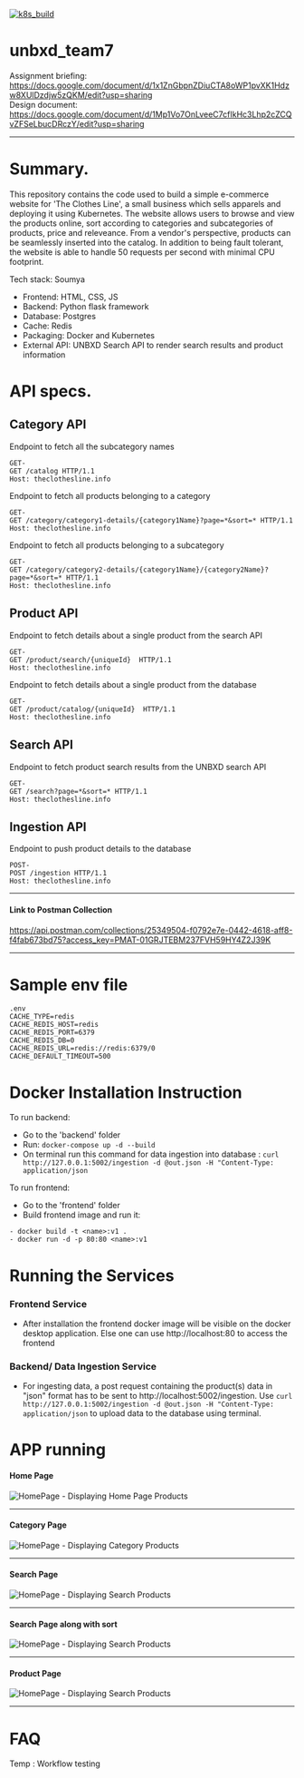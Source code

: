 [![k8s_build](https://github.com/UNBXD-Assignment1/team-7-Training/actions/workflows/k8s_build.yml/badge.svg?branch=main)](https://github.com/UNBXD-Assignment1/team-7-Training/actions/workflows/k8s_build.yml)
# unbxd_team7
Assignment briefing: https://docs.google.com/document/d/1x1ZnGbpnZDiuCTA8oWP1pvXK1Hdzw8XUlDzdjw5zQKM/edit?usp=sharing <br>
Design document: https://docs.google.com/document/d/1Mp1Vo7OnLveeC7cfIkHc3Lhp2cZCQvZFSeLbucDRczY/edit?usp=sharing <br>
<hr/>

# Summary.
This repository contains the code used to build a simple e-commerce website for 'The Clothes Line', a small business which sells apparels and deploying it using Kubernetes. The website allows users to browse and view the products online, sort according to categories and subcategories of products, price and releveance. From a vendor's perspective, products can be seamlessly inserted into the catalog. In addition to being fault tolerant, the website is able to handle 50 requests per second with minimal CPU footprint. 

Tech stack: Soumya
- Frontend: HTML, CSS, JS
- Backend: Python flask framework
- Database: Postgres
- Cache: Redis
- Packaging: Docker and Kubernetes
- External API: UNBXD Search API to render search results and product information 


# API specs.

## Category API
Endpoint to fetch all the subcategory names
```
GET-
GET /catalog HTTP/1.1
Host: theclothesline.info
```
Endpoint to fetch all products belonging to a category
```
GET-
GET /category/category1-details/{category1Name}?page=*&sort=* HTTP/1.1
Host: theclothesline.info
```

Endpoint to fetch all products belonging to a subcategory
```
GET-
GET /category/category2-details/{category1Name}/{category2Name}?page=*&sort=* HTTP/1.1
Host: theclothesline.info
```

## Product API
Endpoint to fetch details about a single product from the search API
```
GET-
GET /product/search/{uniqueId}  HTTP/1.1
Host: theclothesline.info
```
Endpoint to fetch details about a single product from the database
```
GET-
GET /product/catalog/{uniqueId}  HTTP/1.1
Host: theclothesline.info
```


## Search API
Endpoint to fetch product search results from the UNBXD search API
```
GET-
GET /search?page=*&sort=* HTTP/1.1
Host: theclothesline.info
```

## Ingestion API
Endpoint to push product details to the database
```
POST-
POST /ingestion HTTP/1.1
Host: theclothesline.info
```
<hr/>

#### Link to Postman Collection

<href> https://api.postman.com/collections/25349504-f0792e7e-0442-4618-aff8-f4fab673bd75?access_key=PMAT-01GRJTEBM237FVH59HY4Z2J39K <href/>

<hr/>

# Sample env file
```
.env
CACHE_TYPE=redis
CACHE_REDIS_HOST=redis
CACHE_REDIS_PORT=6379
CACHE_REDIS_DB=0
CACHE_REDIS_URL=redis://redis:6379/0
CACHE_DEFAULT_TIMEOUT=500
```


# Docker Installation Instruction
To run backend:
- Go to the 'backend' folder
- Run: `docker-compose up -d --build`
- On terminal run this command for data ingestion into database :
        ```curl http://127.0.0.1:5002/ingestion -d @out.json -H "Content-Type: application/json```


To run frontend:
- Go to the 'frontend' folder
- Build frontend image and run it:
```
- docker build -t <name>:v1 . 
- docker run -d -p 80:80 <name>:v1
```

# Running the Services
### Frontend Service
- After installation the frontend docker image will be visible on the docker desktop application. Else one can use <href>http://localhost:80 </href> to access the frontend

### Backend/ Data Ingestion Service
- For ingesting data, a post request containing the product(s) data in "json" format has to be sent to <href>http://localhost:5002/ingestion</href>. 
Use  ```curl http://127.0.0.1:5002/ingestion -d @out.json -H "Content-Type: application/json``` to upload data to the database using terminal.


# APP running
#### Home Page
![HomePage - Displaying Home Page Products](images/BasePage.png)
<hr/>

#### Category Page
![HomePage - Displaying Category Products](images/CategoryFunctionality.png)
<hr/>

#### Search Page
![HomePage - Displaying Search Products](images/SearchFunctionality.png)
<hr/>

#### Search Page along with sort
![HomePage - Displaying Search Products](images/SearchPlusSortFunbctionality.png)
<hr/>

#### Product Page
![HomePage - Displaying Search Products](images/ProductPage.png)
<hr/>

# FAQ
Temp : Workflow testing
